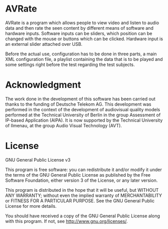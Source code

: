# AVRate

AVRate is a program which allows people to view video and listen to audio data and then rate the seen content by different means of software and hardware inputs. Software inputs can be sliders, which position can be changed with the mouse or buttons which can be clicked. Hardware input is an external slider attached over USB.

Before the actual use, configuration has to be done in three parts, a main XML configuration file, a playlist containing the data that is to be played and some settings right before the test regarding the test subjects.


# Acknowledgment

The work done in the development of this software has been carried out thanks to the funding of Deutsche Telekom AG. 
This development was performed in the context of the development of audiovisual quality models performed at the Technical University of Berlin in the group Assessment of IP-based Application (AIPA). It is now supported by the Technical University of Ilmenau, at the group Audio Visual Technology (AVT).


# License

GNU General Public License v3

This program is free software: you can redistribute it and/or modify it under the terms of the GNU General Public License as published by the Free Software Foundation, either version 3 of the License, or any later version.

This program is distributed in the hope that it will be useful, but WITHOUT ANY WARRANTY; without even the implied warranty of MERCHANTABILITY or FITNESS FOR A PARTICULAR PURPOSE. See the GNU General Public License for more details.

You should have received a copy of the GNU General Public License along with this program. If not, see http://www.gnu.org/licenses/.

